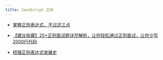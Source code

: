 ```yaml
---
title: JavaScript 正则
---
```

- [掌握正则表达式，不过这三点](https://mp.weixin.qq.com/s/knKR4CPR8o7SFVaNiPtJjw)

- [【建议收藏】25+正则面试题详尽解析，让你轻松通过正则面试，让你少写2000行代码](https://mp.weixin.qq.com/s/Irnv1SwbFRYmb7UVK3hWOQ)

- [梳理正则表达式发展史](https://mp.weixin.qq.com/s/_jMpoi818qc3kwy-3Apkbw)
